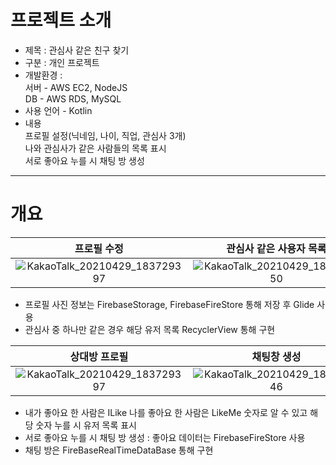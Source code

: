 # 프로젝트 소개
- 제목 : 관심사 같은 친구 찾기
- 구분 : 개인 프로젝트
- 개발환경  :  
서버 - AWS EC2, NodeJS  
DB - AWS RDS, MySQL
- 사용 언어 - Kotlin
- 내용  
프로필 설정(닉네임, 나이, 직업, 관심사 3개)  
나와 관심사가 같은 사람들의 목록 표시  
서로 좋아요 누를 시 채팅 방 생성

---

# 개요

프로필 수정 | 관심사 같은 사용자 목록
:------:|:-------:
![KakaoTalk_20210429_183729397](https://user-images.githubusercontent.com/70185380/116809874-70feb580-ab7b-11eb-92bc-521a97e65c9e.jpg) | ![KakaoTalk_20210429_183729550](https://user-images.githubusercontent.com/70185380/116809881-78be5a00-ab7b-11eb-8d41-9bba068e58a5.jpg)  

- 프로필 사진 정보는 FirebaseStorage, FirebaseFireStore 통해 저장 후 Glide 사용
- 관심사 중 하나만 같은 경우 해당 유저 목록  RecyclerView 통해 구현


상대방 프로필 | 채팅창 생성 | 채팅창
:------:|:-------:|:------:
![KakaoTalk_20210429_183729397](https://user-images.githubusercontent.com/70185380/116809857-5593aa80-ab7b-11eb-8446-d35ae4c97963.jpg) | ![KakaoTalk_20210429_183729246](https://user-images.githubusercontent.com/70185380/116809914-a1465400-ab7b-11eb-8da7-b29bfb1e4a45.jpg) | ![KakaoTalk_20210429_183729110](https://user-images.githubusercontent.com/70185380/116809902-925fa180-ab7b-11eb-921c-87ae96be28cd.jpg)

- 내가 좋아요 한 사람은 ILike 나를 좋아요 한 사람은 LikeMe 숫자로 알 수 있고 해당 숫자 누를 시 유저 목록 표시
- 서로 좋아요 누를 시 채팅 방 생성 : 좋아요 데이터는 FirebaseFireStore 사용
- 채팅 방은 FireBaseRealTimeDataBase 통해 구현




